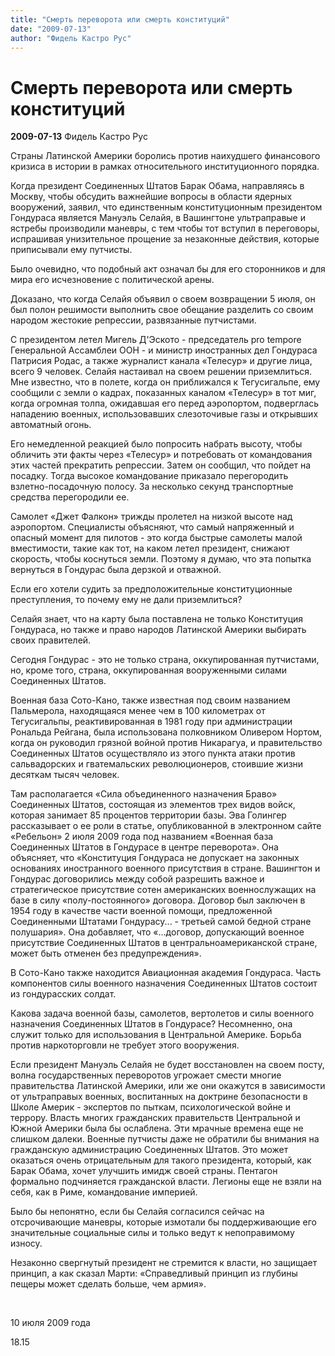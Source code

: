 ```yaml
---
title: "Смерть переворота или смерть конституций"
date: "2009-07-13"
author: "Фидель Кастро Рус"
---
```


# Смерть переворота или смерть конституций

**2009-07-13** Фидель Кастро Рус

Страны Латинской Америки боролись против наихудшего финансового кризиса в истории в рамках относительного институционного порядка.

Когда президент Соединенных Штатов Барак Обама, направляясь в Москву, чтобы обсудить важнейшие вопросы в области ядерных вооружений, заявил, что единственным конституционным президентом Гондураса является Мануэль Селайя, в Вашингтоне ультраправые и ястребы производили маневры, с тем чтобы тот вступил в переговоры, испрашивая унизительное прощение за незаконные действия, которые приписывали ему путчисты.

Было очевидно, что подобный акт означал бы для его сторонников и для мира его исчезновение с политической арены.

Доказано, что когда Селайя объявил о своем возвращении 5 июля, он был полон решимости выполнить свое обещание разделить со своим народом жестокие репрессии, развязанные путчистами.

С президентом летел Мигель Д'Эското - председатель pro tempore Генеральной Ассамблеи ООН - и министр иностранных дел Гондураса Патрисия Родас, а также журналист канала «Телесур» и другие лица, всего 9 человек. Селайя настаивал на своем решении приземлиться. Мне известно, что в полете, когда он приближался к Тегусигальпе, ему сообщили с земли о кадрах, показанных каналом «Телесур» в тот миг, когда огромная толпа, ожидавшая его перед аэропортом, подверглась нападению военных, использовавших слезоточивые газы и открывших автоматный огонь.

Его немедленной реакцией было попросить набрать высоту, чтобы обличить эти факты через «Телесур» и потребовать от командования этих частей прекратить репрессии. Затем он сообщил, что пойдет на посадку. Тогда высокое командование приказало перегородить взлетно-посадочную полосу. За несколько секунд транспортные средства перегородили ее.

Самолет «Джет Фалкон» трижды пролетел на низкой высоте над аэропортом. Специалисты объясняют, что самый напряженный и опасный момент для пилотов - это когда быстрые самолеты малой вместимости, такие как тот, на каком летел президент, снижают скорость, чтобы коснуться земли. Поэтому я думаю, что эта попытка вернуться в Гондурас была дерзкой и отважной.

Если его хотели судить за предположительные конституционные преступления, то почему ему не дали приземлиться?

Селайя знает, что на карту была поставлена не только Конституция Гондураса, но также и право народов Латинской Америки выбирать своих правителей.

Сегодня Гондурас - это не только страна, оккупированная путчистами, но, кроме того, страна, оккупированная вооруженными силами Соединенных Штатов.

Военная база Сото-Кано, также известная под своим названием Пальмерола, находящаяся менее чем в 100 километрах от Тегусигальпы, реактивированная в 1981 году при администрации Рональда Рейгана, была использована полковником Оливером Нортом, когда он руководил грязной войной против Никарагуа, и правительство Соединенных Штатов осуществляло из этого пункта атаки против сальвадорских и гватемальских революционеров, стоившие жизни десяткам тысяч человек.

Там располагается «Сила объединенного назначения Браво» Соединенных Штатов, состоящая из элементов трех видов войск, которая занимает 85 процентов территории базы. Эва Голингер рассказывает о ее роли в статье, опубликованной в электронном сайте «Ребельон» 2 июля 2009 года под названием «Военная база Соединенных Штатов в Гондурасе в центре переворота». Она объясняет, что «Конституция Гондураса не допускает на законных основаниях иностранного военного присутствия в стране. Вашингтон и Гондурас договорились между собой разрешить важное и стратегическое присутствие сотен американских военнослужащих на базе в силу «полу-постоянного» договора. Договор был заключен в 1954 году в качестве части военной помощи, предложенной Соединенными Штатами Гондурасу...  - третьей самой бедной стране полушария». Она добавляет, что «...договор, допускающий военное присутствие Соединенных Штатов в центральноамериканской стране, может быть отменен без предупреждения».

В Сото-Кано также находится Авиационная академия Гондураса. Часть компонентов силы военного назначения Соединенных Штатов состоит из гондурасских солдат.

Какова задача военной базы, самолетов, вертолетов и силы военного назначения Соединенных Штатов в Гондурасе? Несомненно, она служит только для использования в Центральной Америке. Борьба против наркоторговли не требует этого вооружения.

Если президент Мануэль Селайя не будет восстановлен на своем посту, волна государственных переворотов угрожает смести многие правительства Латинской Америки, или же они окажутся в зависимости от ультраправых военных, воспитанных на доктрине безопасности в Школе Америк - экспертов по пыткам, психологической войне и террору. Власть многих гражданских правительств Центральной и Южной Америки была бы ослаблена. Эти мрачные времена еще не слишком далеки. Военные путчисты даже не обратили бы внимания на гражданскую администрацию Соединенных Штатов. Это может оказаться очень отрицательным для такого президента, который, как Барак Обама, хочет улучшить имидж своей страны. Пентагон формально подчиняется гражданской власти. Легионы еще не взяли на себя, как в Риме, командование империей.

Было бы непонятно, если бы Селайя согласился сейчас на отсрочивающие маневры, которые измотали бы поддерживающие его значительные социальные силы и только ведут к непоправимому износу.

Незаконно свергнутый президент не стремится к власти, но защищает принцип, а как сказал Марти: «Справедливый принцип из глубины пещеры может сделать больше, чем армия».

 

10 июля 2009 года

18.15